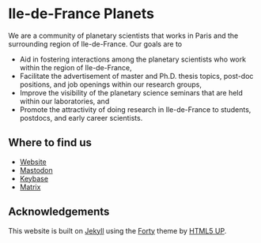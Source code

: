 # Ile-de-France Planets

We are a community of planetary scientists that works in Paris and the surrounding region of Ile-de-France. Our goals are to

* Aid in fostering interactions among the planetary scientists who work within the region of Ile-de-France,
* Facilitate the advertisement of master and Ph.D. thesis topics, post-doc positions, and job openings within our research groups,
* Improve the visibility of the planetary science seminars that are held within our laboratories, and
* Promote the attractivity of doing research in Ile-de-France to students, postdocs, and early career scientists.

## Where to find us
* [Website](https://idf-planets.github.io/website/)
* [Mastodon](https://astrodon.social/@IDF_Planets)
* [Keybase](https://keybase.io/team/idf_planets)
* [Matrix](https://matrix.to/#/#IDF-Planets:matrix.org)

## Acknowledgements
This website is built on [Jekyll](https://jekyllrb.com/) using the [Forty](https://github.com/andrewbanchich/forty-jekyll-theme) theme by [HTML5 UP](https://html5up.net/).
